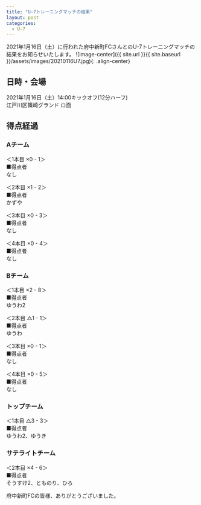 ```yaml
---
title: "U-7トレーニングマッチの結果"
layout: post
categories:
  - U-7
---
```


2021年1月16日（土）に行われた府中新町FCさんとのU-7トレーニングマッチの結果をお知らせいたします。
![image-center]({{ site.url }}{{ site.baseurl }}/assets/images/20210116U7.jpg){: .align-center}

## 日時・会場

2021年1月16日（土）14:00キックオフ(12分ハーフ)<br>
江戸川区篠崎グランド ロ面

## 得点経過

### Aチーム

＜1本目 ×0 - 1＞<br>
■得点者<br>
なし

＜2本目 ×1 - 2＞<br>
■得点者<br>
かずや

＜3本目 ×0 - 3＞<br>
■得点者<br>
なし

＜4本目 ×0 - 4＞<br>
■得点者<br>
なし

### Bチーム

＜1本目 ×2 - 8＞<br>
■得点者<br>
ゆうわ2

＜2本目 △1 - 1＞<br>
■得点者<br>
ゆうわ

＜3本目 ×0 - 1＞<br>
■得点者<br>
なし

＜4本目 ×0 - 5＞<br>
■得点者<br>
なし

### トップチーム

＜1本目 △3 - 3＞<br>
■得点者<br>
ゆうわ2、ゆうき

### サテライトチーム

＜2本目 ×4 - 6＞<br>
■得点者<br>
そうすけ2、とものり、ひろ


府中新町FCの皆様、ありがとうございました。
